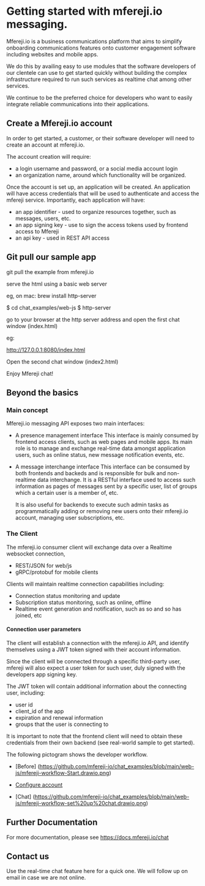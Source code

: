 # Getting started with mfereji.io messaging.

Mfereji.io is a business communications platform that aims to simplify onboarding communications features onto customer engagement software including websites and mobile apps.

 We do this by availing easy to use modules that the software developers of our clentele can use to get started quickly without building the complex infrastructure required to run such services 
 as realtime chat among other services.

 We continue to be the preferred choice for developers who want to easily integrate reliable communications into their applications.

## Create a Mfereji.io account
In order to get started, a customer, or their software developer will need to create an account 
at mfereji.io. 

The account creation will require:
- a login username and password, or a social media account login
- an organization name, around which functionality will be organized.

Once the account is set up, an application will be created.
An application will have access credentials that will be used to authenticate and access the mfereji service. Importantly, each application will have:

- an app identifier - used to organize resources together, such as messages, users, etc.
- an app signing key - use to sign the access tokens used by frontend access to Mfereji
- an api key - used in REST API access

## Git pull our sample app
git pull the example from mfereji.io

serve the html using a basic web server

eg, on mac:
brew install http-server

$ cd chat_examples/web-js
$ http-server

go to your browser at the http server address and open the first chat window (index.html)

eg:

http://127.0.0.1:8080/index.html

Open the second chat window (index2.html)

Enjoy Mfereji chat!

## Beyond the basics

### Main concept

Mfereji.io messaging API exposes two main interfaces: 

- A presence management interface
    This interface is mainly consumed by frontend access clients, such as web pages and mobile apps. Its main role is to manage and exchange real-time data amongst application users, such as online status, new message notification events, etc.

- A message interchange interface
  This interface can be consumed by both frontends and backeds and is responsible for bulk and non-realtime data interchange. It is a RESTful interface used to access such information as pages of messages sent by a specific user, list of groups which a certain user is a member of, etc.

  It is also useful for backends to execute such admin tasks as programmatically adding or removing new users onto their mfereji.io account, managing user subscriptions, etc.

### The Client

The mfereji.io consumer client will exchange data over a Realtime websocket connection, 
- REST/JSON for web/js
- gRPC/protobuf for mobile clients

Clients will maintain realtime connection capabilities including:
- Connection status monitoring and update
- Subscription status monitoring, such as online, offline
- Realtime event generation and notification, such as so and so has joined, etc

#### Connection user parameters

The client will establish a connection with the mfereji.io API, and identify themselves using a JWT token signed with their account information.

 Since the client will be connected through a specific third-party user, mfereji will also expect a user token for such user, duly signed with the developers app signing key.

The JWT token will contain additional information about the connecting user, including:

- user id 
- client_id of the app
- expiration and renewal information
- groups that the user is connecting to 

It is important to note that the frontend client will need to obtain these credentials from their own backend (see real-world sample to get started).

The following pictogram shows the developer workflow.

- [Before] (https://github.com/mfereji-io/chat_examples/blob/main/web-js/mfereji-workflow-Start.drawio.png)

- [Configure account](https://github.com/mfereji-io/chat_examples/blob/main/web-js/mfereji-workflow-Create%20account%20and%20integrate.drawio.png)

- [Chat] (https://github.com/mfereji-io/chat_examples/blob/main/web-js/mfereji-workflow-set%20up%20chat.drawio.png)


## Further Documentation
For more documentation, please see https://docs.mfereji.io/chat

## Contact us
Use the real-time chat feature here for a quick one. We will follow up on email in case we are not online.